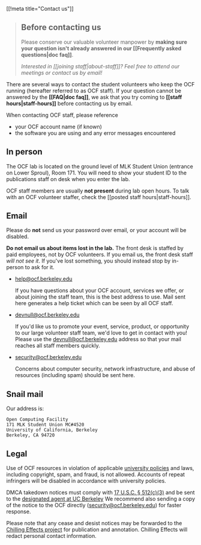 [[!meta title="Contact us"]]

> ## Before contacting us
> Please conserve our valuable volunteer manpower by **making sure your
> question isn't already answered in our [[Frequently asked questions|doc faq]]**.
>
> *Interested in [[joining staff|about-staff]]? Feel free to
> attend our meetings or contact us by email!*

There are several ways to contact the student volunteers who keep the OCF
running (hereafter referred to as OCF staff). If your question cannot be
answered by the **[[FAQ|doc faq]]**, we ask that you try coming to **[[staff
hours|staff-hours]]** before contacting us by
email.

When contacting OCF staff, please reference

 * your OCF account name (if known)
 * the software you are using and any error messages encountered

## In person

The OCF lab is located on the ground level of MLK Student Union (entrance on
Lower Sproul), Room 171. You will need to show your student ID to the
publications staff on desk when you enter the lab.

OCF staff members are usually **not present** during lab open hours. To talk
with an OCF volunteer staffer, check the [[posted staff hours|staff-hours]].

## Email

Please do **not** send us your password over email, or your account will be
disabled.

**Do not email us about items lost in the lab.** The front desk is staffed
by paid employees, not by OCF volunteers. If you email us, the front desk staff
*will not see it*. If you've lost something, you should instead stop by
in-person to ask for it.


* [help@ocf.berkeley.edu](mailto:help@ocf.berkeley.edu)

  If you have questions about your OCF account, services we offer, or about
  joining the staff team, this is the best address to use. Mail sent here
  generates a help ticket which can be seen by all OCF staff.

* [devnull@ocf.berkeley.edu](mailto:devnull@ocf.berkeley.edu)

  If you'd like us to promote your event, service, product, or opportunity to
  our large volunteer staff team, we'd love to get in contact with you! Please
  use the [devnull@ocf.berkeley.edu](mailto:devnull@ocf.berkeley.edu) address
  so that your mail reaches all staff members quickly.

* [security@ocf.berkeley.edu](mailto:security@ocf.berkeley.edu)

  Concerns about computer security, network infrastructure, and abuse of
  resources (including spam) should be sent here.

## Snail mail

Our address is:

    Open Computing Facility
    171 MLK Student Union MC#4520
    University of California, Berkeley
    Berkeley, CA 94720

## Legal

Use of OCF resources in violation of applicable
[university policies][usepolicy] and laws, including copyright, spam, and
fraud, is not allowed. Accounts of repeat infringers will be disabled in
accordance with university policies.

DMCA takedown notices must comply with [17 U.S.C. § 512(c)(3)][dmca] and be
sent to the [designated agent at UC Berkeley][dmca] We recommend also sending a
copy of the notice to the OCF directly
([security@ocf.berkeley.edu](mailto:security@ocf.berkeley.edu)) for faster
response.

Please note that any cease and desist notices may be forwarded to the
[Chilling Effects project][chilling-effects] for publication and annotation.
Chilling Effects will redact personal contact information.

[chilling-effects]: https://www.chillingeffects.org/
[dmca]: http://www.copyright.gov/onlinesp/agents/u/univ_ca_berkeley.pdf
[usepolicy]: https://security.berkeley.edu/policy/usepolicy.html
